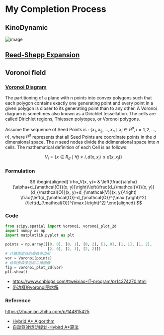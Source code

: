 # My Completion Process


## KinoDynamic
![image](https://github.com/huskydoge/AI-3603-Theory-and-application-of-artificial-intelligence/assets/91367324/f93b07dc-b97e-4319-9c71-d489e4e901c7)


## [Reed-Shepp Expansion](https://zhuanlan.zhihu.com/p/122544884)

## Voronoi ﬁeld

### [Voronoi Diagram](https://mathworld.wolfram.com/VoronoiDiagram.html)
The partitioning of a plane with n points into convex polygons such that each polygon contains exactly one generating point and every point in a given polygon is closer to its generating point than to any other. A Voronoi diagram is sometimes also known as a Dirichlet tessellation. The cells are called Dirichlet regions, Thiessen polytopes, or Voronoi polygons.


Assume the sequence of Seed Points is : $\{x_1, x_2, \ldots, x_n \mid x_i \in R^d, i=1,2, \ldots, n\}$, where $R^d$ represents that all Seed Points are coordinate points in the $d$ dimensional space. The $n$ seed nodes divide the $d$dimensional space into $n$ cells. The mathematical definition of each Cell is as follows:


$$
V_i=\{x \in R_d \mid \forall j \neq i, d\left(x, x_i\right) \leq d\left(x, x_j\right)\}
$$

### Formulation
$$
\begin{aligned}
\rho_V(x, y)= & \left(\frac{\alpha}{\alpha+d_{\mathcal{O}}(x, y)}\right)\left(\frac{d_{\mathcal{V}}(x, y)}{d_{\mathcal{O}}(x, y)+d_{\mathcal{V}}(x, y)}\right) 
 \frac{\left(d_{\mathcal{O}}-d_{\mathcal{O}}^{\max }\right)^2}{\left(d_{\mathcal{O}}^{\max }\right)^2}
\end{aligned}
$$

### Code

```python
from scipy.spatial import Voronoi, voronoi_plot_2d
import numpy as np
import matplotlib.pyplot as plt

points = np.array([[0, 0], [0, 1], [0, 2], [1, 0], [1, 1], [1, 2],
                   [2, 0], [2, 1], [2, 2]])
# 计算指定点的泰森多边形
vor = Voronoi(points)
# 绘制泰森多边形二维图像
fig = voronoi_plot_2d(vor)
plt.show()
```
* https://www.cnblogs.com/ttweixiao-IT-program/p/14374270.html
* [带边框的voronoi图求解](https://blog.csdn.net/weixin_50098648/article/details/125473652)

### Reference
https://zhuanlan.zhihu.com/p/144815425
* [Hybrid A* Algorithm](https://zhuanlan.zhihu.com/p/593406203)
* [自动驾驶运动规划-Hybird A*算法](https://zhuanlan.zhihu.com/p/139489196)
